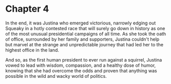 # Chapter 4


In the end, it was Justina who emerged victorious, narrowly edging out Squeaky in a hotly contested race that will surely go down in history as one of the most unusual presidential campaigns of all time. As she took the oath of office, surrounded by her family and supporters, Justina couldn't help but marvel at the strange and unpredictable journey that had led her to the highest office in the land.

And so, as the first human president to ever run against a squirrel, Justina vowed to lead with wisdom, compassion, and a healthy dose of humor, knowing that she had overcome the odds and proven that anything was possible in the wild and wacky world of politics.